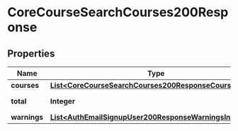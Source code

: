 

# CoreCourseSearchCourses200Response


## Properties

| Name | Type | Description | Notes |
|------------ | ------------- | ------------- | -------------|
|**courses** | [**List&lt;CoreCourseSearchCourses200ResponseCoursesInner&gt;**](CoreCourseSearchCourses200ResponseCoursesInner.md) |  |  |
|**total** | **Integer** | total course count |  |
|**warnings** | [**List&lt;AuthEmailSignupUser200ResponseWarningsInner&gt;**](AuthEmailSignupUser200ResponseWarningsInner.md) |  |  [optional] |



